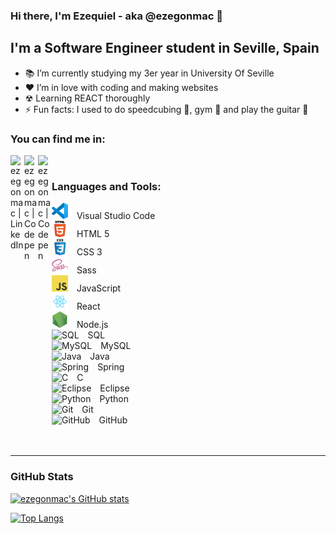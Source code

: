 ### Hi there, I'm Ezequiel - aka @ezegonmac 👋 

## I'm a Software Engineer student in Seville, Spain

- 📚 I’m currently studying my 3er year in University Of Seville
- ♥ I’m in love with coding and making websites
- ☢ Learning REACT thoroughly
- ⚡ Fun facts: I used to do speedcubing 🎲, gym 🦾 and play the guitar 🎸

### You can find me in:

[<img align="left" alt="ezegonmac | LinkedIn" width="22px" src="https://cdn.jsdelivr.net/npm/simple-icons@v3/icons/linkedin.svg" />][linkedin]
[<img align="left" alt="ezegonmac | Codepen" width="22px" src="https://cdn.jsdelivr.net/npm/simple-icons@3.13.0/icons/codepen.svg" />][codepen]
[<img align="left" alt="ezegonmac | Codepen" width="22px" src="https://cdn.jsdelivr.net/npm/simple-icons@3.13.0/icons/udemy.svg" />][udemy]

<br />

### Languages and Tools:

<div style="display: flex; flex-direction: column;">
  <div>
      <img alt="Visual Studio Code" width="26px" src="https://raw.githubusercontent.com/github/explore/80688e429a7d4ef2fca1e82350fe8e3517d3494d/topics/visual-studio-code/visual-studio-code.png" />
      <span style="margin-left: 10px;">Visual Studio Code</span>
  </div>

  <div>
      <img alt="HTML 5" width="26px" src="https://raw.githubusercontent.com/github/explore/80688e429a7d4ef2fca1e82350fe8e3517d3494d/topics/html/html.png" />
      <span style="margin-left: 10px;">HTML 5</span>
  </div>

  <div>
    <img alt="CSS 3" width="26px" src="https://raw.githubusercontent.com/github/explore/80688e429a7d4ef2fca1e82350fe8e3517d3494d/topics/css/css.png" />
    <span style="margin-left: 10px;">CSS 3</span>
  </div>

  <div>
    <img alt="Sass" width="26px" src="https://raw.githubusercontent.com/github/explore/80688e429a7d4ef2fca1e82350fe8e3517d3494d/topics/sass/sass.png" />
    <span style="margin-left: 10px;">Sass</span>
  </div>

  <div>
    <img alt="JavaScript" width="26px" src="https://raw.githubusercontent.com/github/explore/80688e429a7d4ef2fca1e82350fe8e3517d3494d/topics/javascript/javascript.png" />
    <span style="margin-left: 10px;">JavaScript</span>
  </div>

  <div>
    <img alt="React" width="26px" src="https://raw.githubusercontent.com/github/explore/80688e429a7d4ef2fca1e82350fe8e3517d3494d/topics/react/react.png" />
    <span style="margin-left: 10px;">React</span>
  </div>

  <div>
    <img alt="Node.js" width="26px" src="https://raw.githubusercontent.com/github/explore/80688e429a7d4ef2fca1e82350fe8e3517d3494d/topics/nodejs/nodejs.png" />
    <span style="margin-left: 10px;">Node.js</span>
  </div>

  <div>
    <img alt="SQL" width="26px" src="https://cdn.icon-icons.com/icons2/2107/PNG/512/file_type_sql_icon_130152.png" />
    <span style="margin-left: 10px;">SQL</span>
  </div>

  <div>
    <img alt="MySQL" width="26px" src="https://cdn.icon-icons.com/icons2/2415/PNG/512/mysql_original_wordmark_logo_icon_146417.png" />
    <span style="margin-left: 10px;">MySQL</span>
  </div>

  <div>
    <img alt="Java" width="26px" src="https://cdn.icon-icons.com/icons2/2415/PNG/512/java_original_wordmark_logo_icon_146459.png" />
    <span style="margin-left: 10px;">Java</span>
  </div>

  <div>
    <img alt="Spring" width="26px" src="https://symbols.getvecta.com/stencil_96/69_spring-framework-icon.d563816ce9.png" />
    <span style="margin-left: 10px;">Spring</span>
  </div>

  <div>
    <img alt="C" width="26px" src="https://cdn.icon-icons.com/icons2/2415/PNG/512/c_plain_logo_icon_146610.png" />
    <span style="margin-left: 10px;">C</span>
  </div>

  <div>
    <img alt="Eclipse" width="26px" src="https://cdn.icon-icons.com/icons2/1381/PNG/512/eclipse_94656.png" />
    <span style="margin-left: 10px;">Eclipse</span>
  </div>

  <div>
    <img alt="Python" width="26px" src="https://cdn.icon-icons.com/icons2/112/PNG/512/python_18894.png" />
    <span style="margin-left: 10px;">Python</span>
  </div>

  <div>
    <img alt="Git" width="26px" src="https://cdn.icon-icons.com/icons2/2107/PNG/512/file_type_git_icon_130581.png" />
    <span style="margin-left: 10px;">Git</span>
  </div>

  <div>
    <img alt="GitHub" width="26px" src="https://cdn.icon-icons.com/icons2/2368/PNG/512/github_logo_icon_143772.png" />
    <span style="margin-left: 10px;">GitHub</span>
  </div>

</div>

<br />
<br />

---


### GitHub Stats

[![ezegonmac's GitHub stats](https://github-readme-stats.vercel.app/api?username=ezegonmac&count_private=true&show_icons=true&bg_color=0d1117&text_color=ffffff&icon_color=ffffff)](https://github.com/anuraghazra/github-readme-stats)

[![Top Langs](https://github-readme-stats.vercel.app/api/top-langs/?username=ezegonmac&layout=compact&bg_color=0d1117&text_color=ffffff&icon_color=ffffff)](https://github.com/anuraghazra/github-readme-stats)

[codepen]: https://codepen.io/ezquielgon2
[linkedin]: https://www.linkedin.com/in/ezequiel-gonzalez-macho-329583223
[udemy]: https://www.udemy.com/user/ezequiel-gonzalez-macho/
[gmail]: ezegonmac@gmail.com
